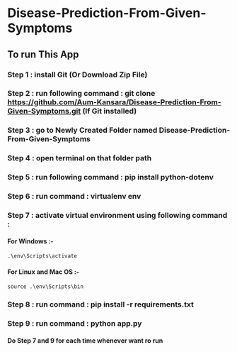 # Disease-Prediction-From-Given-Symptoms

## To run This App

### Step 1 : install Git (Or Download Zip File)
### Step 2 : run following command : git clone https://github.com/Aum-Kansara/Disease-Prediction-From-Given-Symptoms.git (If Git installed)
### Step 3 : go to Newly Created Folder named Disease-Prediction-From-Given-Symptoms
### Step 4 : open terminal on that folder path
### Step 5 : run following command : pip install python-dotenv
### Step 6 : run command : virtualenv env
### Step 7 : activate virtual environment using following command : 
#### For Windows :-
    .\env\Scripts\activate
#### For Linux and Mac OS :- 
    source .\env\Scripts\bin
### Step 8 : run command : pip install -r requirements.txt
### Step 9 : run command : python app.py

#### Do Step 7 and 9 for each time whenever want ro run
